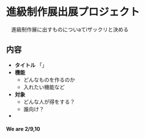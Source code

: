 # 進級制作展出展プロジェクト
　進級制作展に出すものについaてiザックリと決める

## 内容
- **タイトル**
    「」
- **機能**
    - どんなものを作るのか
    - 入れたい機能など
- **対象**
    - どんな人が得をする？
    - 誰向け？
- 

#### We are 2/9,10